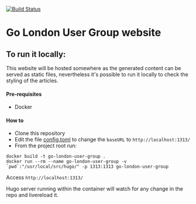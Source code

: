 [![Build Status](https://travis-ci.org/thoeni/go-london-user.group.svg?branch=master)](https://travis-ci.org/thoeni/go-london-user.group)

# Go London User Group website

## To run it locally:
This website will be hosted somewhere as the generated content can be served as static files, nevertheless it's possible to run it locally to check the styling of the articles.

#### Pre-requisites
- Docker

#### How to
- Clone this repository
- Edit the file [config.toml](config.toml#L2) to change the `baseURL` to `http://localhost:1313/`
- From the project root run:
```
docker build -t go-london-user-group .
docker run --rm --name go-london-user-group -v `pwd`:"/usr/local/src/hugo/" -p 1313:1313 go-london-user-group
```

Access `http://localhost:1313/`

Hugo server running within the container will watch for any change in the repo and livereload it.
